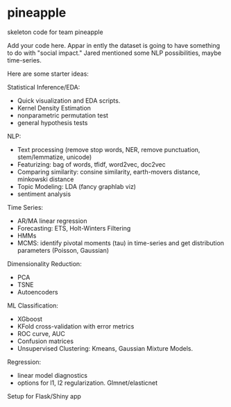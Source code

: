 # pineapple
skeleton code for team pineapple

Add your code here. Appar in ently the dataset is going to have something to do with "social impact."
Jared mentioned some NLP possibilities, maybe time-series. 

Here are some starter ideas:

Statistical Inference/EDA:
 - Quick visualization and EDA scripts.
 - Kernel Density Estimation
 - nonparametric permutation test
 - general hypothesis tests

NLP:
 - Text processing (remove stop words, NER, remove punctuation, stem/lemmatize, unicode)
 - Featurizing: bag of words, tfidf, word2vec, doc2vec
 - Comparing similarity: consine similarity, earth-movers distance, minkowski distance
 - Topic Modeling: LDA (fancy graphlab viz)
 - sentiment analysis
 
Time Series:
 - AR/MA linear regression
 - Forecasting: ETS, Holt-Winters Filtering
 - HMMs
 - MCMS: identify pivotal moments (tau) in time-series and get distribution parameters (Poisson, Gaussian)
 
Dimensionality Reduction:
- PCA
- TSNE
- Autoencoders

ML Classification:
 - XGboost
 - KFold cross-validation with error metrics
 - ROC curve, AUC
 - Confusion matrices
 - Unsupervised Clustering: Kmeans, Gaussian Mixture Models.
 
Regression: 
 - linear model diagnostics
 - options for l1, l2 regularization. Glmnet/elasticnet
 
Setup for Flask/Shiny app
 

 

